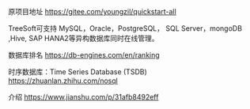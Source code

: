 原项目地址
https://gitee.com/youngzil/quickstart-all

TreeSoft可支持 MySQL，Oracle，PostgreSQL， SQL Server，mongoDB ,Hive, SAP HANA2等异构数据库同时在线管理。


数据库排名
https://db-engines.com/en/ranking



时序数据库：Time Series Database (TSDB)
https://zhuanlan.zhihu.com/nosql

介绍
https://www.jianshu.com/p/31afb8492eff



